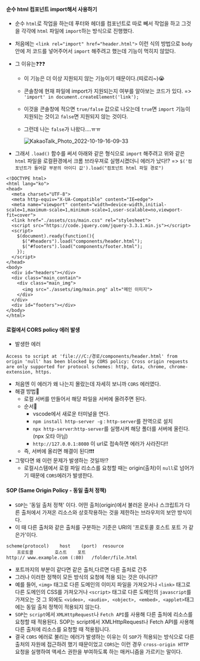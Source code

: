 #### 순수 html 컴포넌트 import해서 사용하기
+ 순수 `html`로 작업을 하는데 푸터와 헤더를 컴포넌트로 따로 뻬서 작업을 하고 그것을 각각에 `html` 파일에 `import`하는 방식으로 진행했다.
+ 처음에는 `<link rel="import" href="header.html">` 이런 식의 방법으로 `body` 안에 저 코드를 넣어주어서 `import` 해주려고 했는데 기능이 먹히지 않았다.
+ 그 이유는❓❓❓ 
  + 이 기능은 더 이상 지원되지 않는 기능이기 때문이다.(띠로리~)😭
  + 콘솔창에 현재 파일에 import가 지원되는지 여부를 알아보는 코드가 있다. => `'import' in document.createElement('link');` 
  + 이것을 콘솔창에 적으면 `true/false` 값으로 나오는데 `true`면 `import` 기능이 지원되는 것이고 `false`면 지원되지 않는 것이다.
  + 그런데 나는 `false`가 나왔다....ㅠㅠ
  
    ![KakaoTalk_Photo_2022-10-19-16-09-33](https://user-images.githubusercontent.com/86812098/196621202-6bc85f5c-561a-40d0-9530-7b7890cc686c.png)

+ 그래서 `.load()` 함수를 써서 아래와 같은 형식으로 `import` 해주려고 위와 같은 `html` 파일을 로컬환경에서 크롬 브라우져로 실행시켰더니 에러가 났다⁉️ => `$('컴포넌트가 들어갈 부분의 아이디 값').load("컴포넌트 html 파일 경로")`
```node
<!DOCTYPE html>
<html lang="ko">
<head>
  <meta charset="UTF-8">
  <meta http-equiv="X-UA-Compatible" content="IE=edge">
  <meta name="viewport" content="width=device-width,initial-scale=1,maximum-scale=1,minimum-scale=1,user-scalable=no,viewport-fit=cover">
  <link href="./assets/css/main.css" rel="stylesheet">
  <script src="https://code.jquery.com/jquery-3.3.1.min.js"></script>
  <script>
    $(document).ready(function(){
      $("#headers").load("components/header.html");
      $("#footers").load("components/footer.html");
    });
  </script>
</head>
<body>
  <div id="headers"></div>
  <div class="main_contain">
    <div class="main_img">
      <img src="./assets/img/main.png" alt="메인 이미지">
    </div>
  </div>
  <div id="footers"></div>
</body>
</html>
```
#### 로컬에서 CORS policy 에러 발생
+ 발생한 에러
```node
Access to script at 'file:///C:/경로/components/header.html' from origin 'null' has been blocked by CORS policy: Cross origin requests are only supported for protocol schemes: http, data, chrome, chrome-extension, https.
```
+ 처음엔 이 에러가 왜 나는지 몰랐는데 자세히 보니까 `CORS` 에러였다.
+ 해결 방법🧐
  + 로컬 서버를 만들어서 해당 파일을 서버에 올려주면 된다.
  + 순서📃
    + vscode에서 새로운 터미널을 연다.
    + `npm install http-server -g` : `http-server`를 전역으로 설치
    + `npx http-server`:`http-server`를 실행시켜 해당 폴더를 서버에 올린다.(npx 오타 아님)
    + `http://127.0.0.1:8080` 이 url로 접속하면 에러가 사라진다!!
  + 즉, 서버에 올리면 해결이 된다❗️❗️❗️
+ 그렇다면 왜 이런 문제가 발생하는 것일까⁉️
  + 로컬시스템에서 로컬 파일 리소스를 요청할 때는 origin(출처)이 `null`로 넘어가기 때문에 `CORS`에러가 발생한다.

#### SOP (Same Origin Policy - 동일 출처 정책)
+ `SOP`는 '동일 출처 정책' 이다. 어떤 출처(origin)에서 불러온 문서나 스크립트가 다른 출처에서 가져온 리소스와 상호작용하는 것을 제한하는 브라우저의 보안 방식이다.
+ 이 때 다른 출처와 같은 출처를 구분하는 기준은 URI의 '프로토콜 호스트 포트 가 같은가'이다.
```node
scheme(protocol)	host	(port)	resource
    프로토콜        호스트    포트
http://	www.example.com	(:80)	/folder/file.html
```
+ 포트까지의 부분이 같다면 같은 출처,다르면 다른 출처로 간주
+ 그러나 이러한 정책이 모든 방식의 요청에 적용 되는 것은 아니다⁉️
+ 예를 들어, `<img>` 태그로 다른 도메인의 이미지 파일을 가져오거나 `<link>` 태그로 다른 도메인의 CSS를 가져오거나 `<script>` 태그로 다른 도메인의 `javascript`를 가져오는 것
그 외에도 `<video>, <audio>, <object>, <embed>, <applet>`태그에는 동일 출처 정책이 적용되지 않는다.
+ `SOP`는 `script`에서 `XMLHttpRequest`나 `Fetch API`를 사용해 다른 출처에 리소스를 요청할 때 적용된다.
SOP는 script에서 XMLHttpRequest나 Fetch API를 사용해 다른 출처에 리소스를 요청할 때 적용됩니다.
+ 결국 `CORS` 에러로 불리는 에러가 발생하는 이유는 이 `SOP`가 적용되는 방식으로 다른 출처의 자원에 접근하려 했기 때문이었고 `CORS`는 이런 경우 `cross-origin HTTP` 요청을 실행하여 액세스 권한을 부여하도록 하는 매커니즘을 가르키는 말이다.






